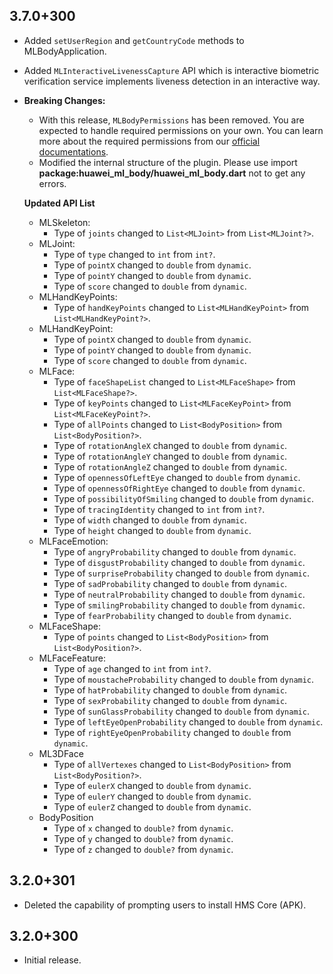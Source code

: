 ## 3.7.0+300

- Added `setUserRegion` and `getCountryCode` methods to MLBodyApplication.
- Added `MLInteractiveLivenessCapture` API which is interactive biometric verification service implements liveness detection in an interactive way.

- **Breaking Changes:**

  - With this release, `MLBodyPermissions` has been removed. You are expected to handle required permissions on your own. You can learn more about the required permissions from our [official documentations](https://developer.huawei.com/consumer/en/doc/development/HMS-Plugin-Guides/assigning-permissions-0000001052789343?ha_source=hms1).
  - Modified the internal structure of the plugin. Please use import **package:huawei_ml_body/huawei_ml_body.dart** not to get any errors.

  **Updated API List**

  - MLSkeleton:
    - Type of `joints` changed to `List<MLJoint>` from `List<MLJoint?>`.
  - MLJoint:
    - Type of `type` changed to `int` from `int?`.
    - Type of `pointX` changed to `double` from `dynamic`.
    - Type of `pointY` changed to `double` from `dynamic`.
    - Type of `score` changed to `double` from `dynamic`.
  - MLHandKeyPoints:
    - Type of `handKeyPoints` changed to `List<MLHandKeyPoint>` from `List<MLHandKeyPoint?>`.
  - MLHandKeyPoint:
    - Type of `pointX` changed to `double` from `dynamic`.
    - Type of `pointY` changed to `double` from `dynamic`.
    - Type of `score` changed to `double` from `dynamic`.
  - MLFace:
    - Type of `faceShapeList` changed to `List<MLFaceShape>` from `List<MLFaceShape?>`.
    - Type of `keyPoints` changed to `List<MLFaceKeyPoint>` from `List<MLFaceKeyPoint?>`.
    - Type of `allPoints` changed to `List<BodyPosition>` from `List<BodyPosition?>`.
    - Type of `rotationAngleX` changed to `double` from `dynamic`.
    - Type of `rotationAngleY` changed to `double` from `dynamic`.
    - Type of `rotationAngleZ` changed to `double` from `dynamic`.
    - Type of `opennessOfLeftEye` changed to `double` from `dynamic`.
    - Type of `opennessOfRightEye` changed to `double` from `dynamic`.
    - Type of `possibilityOfSmiling` changed to `double` from `dynamic`.
    - Type of `tracingIdentity` changed to `int` from `int?`.
    - Type of `width` changed to `double` from `dynamic`.
    - Type of `height` changed to `double` from `dynamic`.
  - MLFaceEmotion:
    - Type of `angryProbability` changed to `double` from `dynamic`.
    - Type of `disgustProbability` changed to `double` from `dynamic`.
    - Type of `surpriseProbability` changed to `double` from `dynamic`.
    - Type of `sadProbability` changed to `double` from `dynamic`.
    - Type of `neutralProbability` changed to `double` from `dynamic`.
    - Type of `smilingProbability` changed to `double` from `dynamic`.
    - Type of `fearProbability` changed to `double` from `dynamic`.
  - MLFaceShape:
    - Type of `points` changed to `List<BodyPosition>` from `List<BodyPosition?>`.
  - MLFaceFeature:
    - Type of `age` changed to `int` from `int?`.
    - Type of `moustacheProbability` changed to `double` from `dynamic`.
    - Type of `hatProbability` changed to `double` from `dynamic`.
    - Type of `sexProbability` changed to `double` from `dynamic`.
    - Type of `sunGlassProbability` changed to `double` from `dynamic`.
    - Type of `leftEyeOpenProbability` changed to `double` from `dynamic`.
    - Type of `rightEyeOpenProbability` changed to `double` from `dynamic`.
  - ML3DFace
    - Type of `allVertexes` changed to `List<BodyPosition>` from `List<BodyPosition?>`.
    - Type of `eulerX` changed to `double` from `dynamic`.
    - Type of `eulerY` changed to `double` from `dynamic`.
    - Type of `eulerZ` changed to `double` from `dynamic`.
  - BodyPosition
    - Type of `x` changed to `double?` from `dynamic`.
    - Type of `y` changed to `double?` from `dynamic`.
    - Type of `z` changed to `double?` from `dynamic`.

## 3.2.0+301

- Deleted the capability of prompting users to install HMS Core (APK).

## 3.2.0+300

- Initial release.
